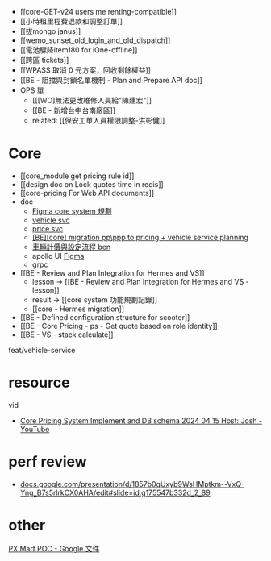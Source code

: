 
- [[core-GET-v24 users me renting-compatible]]
- [[小時租里程費退款和調整訂單]]
- [[拔mongo janus]]
- [[wemo_sunset_old_login_and_old_dispatch]]
- [[電池驟降item180 for iOne-offline]]
- [[跨區 tickets]]
- [[WPASS 取消 0 元方案，回收剩餘權益]]
- [[BE - 阻擋與封鎖名單機制 - Plan and Prepare API doc]]
- OPS 單
	- [[[WO]無法更改維修人員給"陳建宏"]]
	- [[BE - 新增台中台南廠區]]
	- related: [[保安工單人員權限調整-洪彰健]]


# Core
- [[core_module get pricing rule id]]
- [[design doc on Lock quotes time in redis]] 
- [[core-pricing For Web API documents]]
- doc
	- [Figma core system 規劃](https://www.figma.com/board/K7vENJvYjl1Mw0mULI0YFo/BE-benhu-draft-0?node-id=655-1923&t=QjkNx93xK5RqwQQK-0)
	- [vehicle svc](https://docs.google.com/document/d/1wo8aJslYkq5uGp-la7FmrT30Cf2GGTNTu518uIunWNY/edit)
	- [price svc](https://docs.google.com/document/d/1lOuiBnX4cX10O_6BZJf7zl5dk9NN6qwdUUj78dfQga4/edit?tab=t.0#heading=h.i4c8kkb327ti)
	- [[BE][core] migration pp\ppp to  pricing + vehicle service planning](https://docs.google.com/document/d/1EAXLboIRLDtzD6A9DoxKbhDJdyJ1f1_F-yTt5O2g_ok/edit)
	- [車輛計價與設定流程 ben](https://docs.google.com/document/d/1heGm0rLTCOf4PovHA65RSgqsZazxWIlT90VY-t_NxGA/edit#heading=h.wcsw6u51ymzo)
	- apollo UI [Figma](https://www.figma.com/design/vemT4ioLLPe8uU6Yj8bArh/%E5%83%B9%E6%A0%BC%E7%AE%A1%E7%90%86%E8%A8%AD%E5%AE%9A?node-id=32-579&t=DWGkVwq11760AY04-0)
	- [grpc](https://athena.wemoscooter.com/wemo/proto/-/merge_requests/108/diffs#684f54185a93e5e2c9c5ea69f280e68ceb2c3d9f)
-  [[BE - Review and Plan Integration for Hermes and VS]]
	- lesson -> [[BE - Review and Plan Integration for Hermes and VS - lesson]]
	- result -> [[core system 功能規劃記錄]]
	- [[core - Hermes migration]]
- [[BE - Defined configuration structure for scooter]]
- [[BE - Core Pricing - ps - Get quote based on role identity]]
- [[BE - VS - stack calculate]]


feat/vehicle-service
# resource
vid
- [Core Pricing System Implement and DB schema 2024 04 15 Host: Josh - YouTube](https://www.youtube.com/watch?v=JEXk6dkwPL4)


# perf review
- [docs.google.com/presentation/d/1857b0qUxyb9WsHMptkm--VxQ-Yng\_B7s5rlrkCX0AHA/edit#slide=id.g175547b332d\_2\_89](https://docs.google.com/presentation/d/1857b0qUxyb9WsHMptkm--VxQ-Yng_B7s5rlrkCX0AHA/edit#slide=id.g175547b332d_2_89)


# other
[PX Mart POC - Google 文件](https://docs.google.com/document/d/111u4x8y-O_z8rOYRC0NCbbmBKgYz66gv6b2UU67jx3k/edit#heading=h.59qnqlz4o4ep)
